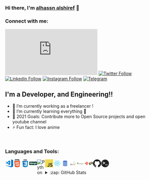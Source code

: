 ### Hi there, I'm [alhassn alshiref][website] 👋

### Connect with me:

[![Website](https://img.shields.io/website?label=alhassn.com&style=for-the-badge&url=https%3A%2F%alhassn.com)][website]
[![Twitter Follow](https://img.shields.io/twitter/follow/a17assn?color=1DA1F2&logo=twitter&style=for-the-badge)](https://twitter.com/a17assn)
[![Linkedin Follow](https://img.shields.io/badge/LinkedIn-0077B5?style=for-the-badge&logo=linkedin&logoColor=white)][linkedin]
[![Instagram Follow](https://img.shields.io/badge/Instagram-E4405F?style=for-the-badge&logo=instagram&logoColor=white)][instagram]
[![Telegram](https://img.shields.io/badge/Telegram-2CA5E0?style=for-the-badge&logo=telegram&logoColor=white)](https://t.me/a17assn)


## I'm a Developer, and Engineering!!

- 🔭 I’m currently working as a freelancer !
- 🌱 I’m currently learning everything 🤣
- 🥅 2021 Goals: Contribute more to Open Source projects and open youtube channel
- ⚡ Fun fact: I love anime


<br />

### Languages and Tools:

<img align="left" alt="Visual Studio Code" width="26px" src="https://raw.githubusercontent.com/github/explore/80688e429a7d4ef2fca1e82350fe8e3517d3494d/topics/visual-studio-code/visual-studio-code.png" />

<img align="left" margin="10px" alt="HTML5" width="26px" style="max-width:100%;" src="https://raw.githubusercontent.com/github/explore/80688e429a7d4ef2fca1e82350fe8e3517d3494d/topics/html/html.png" />
<img align="left"margin="10px" alt="CSS3" width="26px" style="max-width:100%;" src="https://raw.githubusercontent.com/github/explore/80688e429a7d4ef2fca1e82350fe8e3517d3494d/topics/css/css.png" />
<img align="left"margin="10px" alt="Django" width="26px" style="max-width:100%;" src="https://github.com/devicons/devicon/raw/master/icons/django/django-original.svg" />
<img align="left"margin="10px" alt="Python" style="max-width:100%;" width="26px" src="https://github.com/abranhe/programming-languages-logos/raw/master/src/python/python_128x128.png" />
<img align="left"margin="10px" alt="JavaScript" width="26px"  style="max-width:100%;" src="https://raw.githubusercontent.com/github/explore/80688e429a7d4ef2fca1e82350fe8e3517d3494d/topics/javascript/javascript.png" />
<img align="left"margin="10px" alt="React" width="26px" style="max-width:100%;" src="https://raw.githubusercontent.com/github/explore/80688e429a7d4ef2fca1e82350fe8e3517d3494d/topics/react/react.png" />
<img align="left"margin="10px" alt="SQL" width="26px" style="max-width:100%;" src="https://raw.githubusercontent.com/github/explore/80688e429a7d4ef2fca1e82350fe8e3517d3494d/topics/sql/sql.png" />
<img align="left"margin="10px" alt="MySQL" width="26px" style="max-width:100%;" src="https://raw.githubusercontent.com/github/explore/80688e429a7d4ef2fca1e82350fe8e3517d3494d/topics/mysql/mysql.png" />
<img align="left"margin="10px" alt="MongoDB" style="max-width:100%;" width="26px" src="https://raw.githubusercontent.com/github/explore/80688e429a7d4ef2fca1e82350fe8e3517d3494d/topics/mongodb/mongodb.png" />
<img align="left"margin="10px" alt="Git" style="max-width:100%;" width="26px" src="https://raw.githubusercontent.com/github/explore/80688e429a7d4ef2fca1e82350fe8e3517d3494d/topics/git/git.png" />
<img align="left"margin="10px" alt="GitHub" width="26px" src="https://raw.githubusercontent.com/github/explore/78df643247d429f6cc873026c0622819ad797942/topics/github/github.png" />
<img align="left"margin="10px" alt="Terminal" style="max-width:100%;" width="26px" src="https://raw.githubusercontent.com/github/explore/80688e429a7d4ef2fca1e82350fe8e3517d3494d/topics/terminal/terminal.png" />

<br/>
<br/>

<details>
  <summary>:zap: GitHub Stats</summary>

  <img style="float: left" alt="alhassn GitHub Stats" src="https://github-readme-stats.codestackr.vercel.app/api?username=a17assn&hide_border=true&layout=compact&show_icons=true" />
  <img  style="float: left" alt="alhassn GitHub Stats" src="https://github-readme-stats-eight-theta.vercel.app/api/top-langs/?username=a17assn&layout=compact&hide_border=true&show_icons=true"/>

</details>

[website]: http://afse.pythonanywhere.com/alhssn/
[twitter]: https://twitter.com/a17assn
[instagram]: https://www.instagram.com/a17assn/
[linkedin]: https://linkedin.com/in/alhassn/
